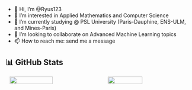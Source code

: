 - 👋 Hi, I’m @Ryus123  
- 👀 I’m interested in Applied Mathematics and Computer Science  
- 🌱 I’m currently studying @ PSL University (Paris-Dauphine, ENS-ULM, and Mines-Paris)  
- 💞️ I’m looking to collaborate on Advanced Machine Learning topics  
- 📫 How to reach me: send me a message  

## 📊 GitHub Stats  
<div style="display: flex; justify-content: space-around;">
  <img src="https://github-readme-stats.vercel.app/api?username=Ryus123&show_icons=true&theme=radical" width="48%" />
  <img src="https://github-readme-stats.vercel.app/api/top-langs/?username=Ryus123&layout=compact&theme=radical" width="43%" />
</div>

<!---
Ryus123/Ryus123 is a ✨ special ✨ repository because its `README.md` (this file) appears on your GitHub profile.
You can click the Preview link to take a look at your changes.
--->
